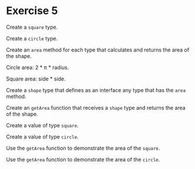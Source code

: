 # Exercise 5

Create a `square` type.

Create a `circle` type.

Create an `area` method for each type that calculates and returns the area of ​​the shape.

Circle area: 2 \* π \* radius.

Square area: side \* side.

Create a `shape` type that defines as an interface any type that has the `area` method.

Create an `getArea` function that receives a `shape` type and returns the area of ​​the shape.

Create a value of type `square`.

Create a value of type `circle`.

Use the `getArea` function to demonstrate the area of ​​the `square`.

Use the `getArea` function to demonstrate the area of ​​the `circle`.
